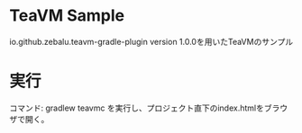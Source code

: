 # TeaVM Sample

io.github.zebalu.teavm-gradle-plugin version 1.0.0を用いたTeaVMのサンプル

# 実行
コマンド: gradlew teavmc を実行し、プロジェクト直下のindex.htmlをブラウザで開く。
